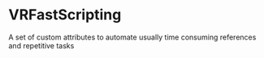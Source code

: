 # VRFastScripting
 A set of custom attributes to automate usually time consuming references and repetitive tasks

